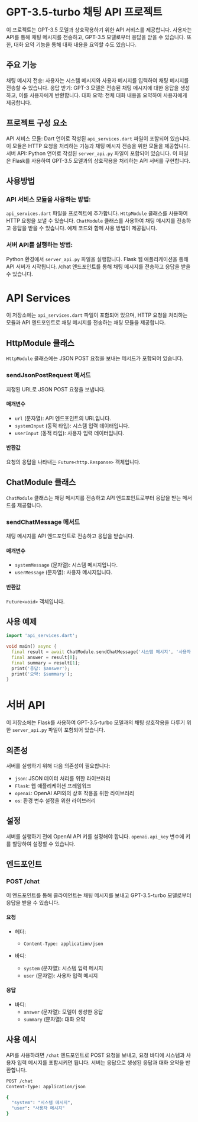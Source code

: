 # GPT-3.5-turbo 채팅 API 프로젝트

이 프로젝트는 GPT-3.5 모델과 상호작용하기 위한 API 서비스를 제공합니다. 사용자는 API를 통해 채팅 메시지를 전송하고, GPT-3.5 모델로부터 응답을 받을 수 있습니다. 또한, 대화 요약 기능을 통해 대화 내용을 요약할 수도 있습니다.

## 주요 기능

채팅 메시지 전송: 사용자는 시스템 메시지와 사용자 메시지를 입력하여 채팅 메시지를 전송할 수 있습니다.
응답 받기: GPT-3 모델은 전송된 채팅 메시지에 대한 응답을 생성하고, 이를 사용자에게 반환합니다.
대화 요약: 전체 대화 내용을 요약하여 사용자에게 제공합니다.

## 프로젝트 구성 요소

API 서비스 모듈: Dart 언어로 작성된 `api_services.dart` 파일이 포함되어 있습니다. 이 모듈은 HTTP 요청을 처리하는 기능과 채팅 메시지 전송을 위한 모듈을 제공합니다.
서버 API: Python 언어로 작성된 `server_api.py` 파일이 포함되어 있습니다. 이 파일은 Flask를 사용하여 GPT-3.5 모델과의 상호작용을 처리하는 API 서버를 구현합니다.

## 사용방법

### API 서비스 모듈을 사용하는 방법:

`api_services.dart` 파일을 프로젝트에 추가합니다.
`HttpModule` 클래스를 사용하여 HTTP 요청을 보낼 수 있습니다.
`ChatModule` 클래스를 사용하여 채팅 메시지를 전송하고 응답을 받을 수 있습니다.
예제 코드와 함께 사용 방법이 제공됩니다.

### 서버 API를 실행하는 방법:

Python 환경에서 `server_api.py` 파일을 실행합니다.
Flask 웹 애플리케이션을 통해 API 서버가 시작됩니다.
/chat 엔드포인트를 통해 채팅 메시지를 전송하고 응답을 받을 수 있습니다.

# API Services

이 저장소에는 `api_services.dart` 파일이 포함되어 있으며, HTTP 요청을 처리하는 모듈과 API 엔드포인트로 채팅 메시지를 전송하는 채팅 모듈을 제공합니다.

## HttpModule 클래스

`HttpModule` 클래스에는 JSON POST 요청을 보내는 메서드가 포함되어 있습니다.

### sendJsonPostRequest 메서드

지정된 URL로 JSON POST 요청을 보냅니다.

#### 매개변수

- `url` (문자열): API 엔드포인트의 URL입니다.
- `systemInput` (동적 타입): 시스템 입력 데이터입니다.
- `userInput` (동적 타입): 사용자 입력 데이터입니다.

#### 반환값

요청의 응답을 나타내는 `Future<http.Response>` 객체입니다.



## ChatModule 클래스

`ChatModule` 클래스는 채팅 메시지를 전송하고 API 엔드포인트로부터 응답을 받는 메서드를 제공합니다.

### sendChatMessage 메서드

채팅 메시지를 API 엔드포인트로 전송하고 응답을 받습니다.

#### 매개변수

- `systemMessage` (문자열): 시스템 메시지입니다.
- `userMessage` (문자열): 사용자 메시지입니다.

#### 반환값

`Future<void>` 객체입니다.

## 사용 예제

```dart
import 'api_services.dart';

void main() async {
  final result = await ChatModule.sendChatMessage('시스템 메시지', '사용자 메시지');
  final answer = result[0];
  final summary = result[1];
  print('응답: $answer');
  print('요약: $summary');
}
```

# 서버 API

이 저장소에는 Flask를 사용하여 GPT-3.5-turbo 모델과의 채팅 상호작용을 다루기 위한 `server_api.py` 파일이 포함되어 있습니다.

## 의존성

서버를 실행하기 위해 다음 의존성이 필요합니다:

- `json`: JSON 데이터 처리를 위한 라이브러리
- `Flask`: 웹 애플리케이션 프레임워크
- `openai`: OpenAI API와의 상호 작용을 위한 라이브러리
- `os`: 환경 변수 설정을 위한 라이브러리

## 설정

서버를 실행하기 전에 OpenAI API 키를 설정해야 합니다. `openai.api_key` 변수에 키를 할당하여 설정할 수 있습니다.

## 엔드포인트

### POST /chat

이 엔드포인트를 통해 클라이언트는 채팅 메시지를 보내고 GPT-3.5-turbo 모델로부터 응답을 받을 수 있습니다.

#### 요청

- 헤더:
  - `Content-Type: application/json`

- 바디:
  - `system` (문자열): 시스템 입력 메시지
  - `user` (문자열): 사용자 입력 메시지

#### 응답

- 바디:
  - `answer` (문자열): 모델이 생성한 응답
  - `summary` (문자열): 대화 요약

## 사용 예시

API를 사용하려면 `/chat` 엔드포인트로 POST 요청을 보내고, 요청 바디에 시스템과 사용자 입력 메시지를 포함시키면 됩니다. 서버는 응답으로 생성된 응답과 대화 요약을 반환합니다.

```bash
POST /chat
Content-Type: application/json

{
  "system": "시스템 메시지",
  "user": "사용자 메시지"
}
```

